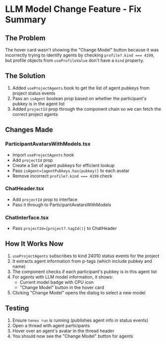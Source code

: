 # LLM Model Change Feature - Fix Summary

## The Problem
The hover card wasn't showing the "Change Model" button because it was incorrectly trying to identify agents by checking `profile?.kind === 4199`, but profile objects from `useProfileValue` don't have a `kind` property.

## The Solution
1. Added `useProjectAgents` hook to get the list of agent pubkeys from project status events
2. Pass an `isAgent` boolean prop based on whether the participant's pubkey is in the agent list
3. Added `projectId` prop through the component chain so we can fetch the correct project agents

## Changes Made

### ParticipantAvatarsWithModels.tsx
- Import `useProjectAgents` hook
- Add `projectId` prop
- Create a Set of agent pubkeys for efficient lookup
- Pass `isAgent={agentPubkeys.has(pubkey)}` to each avatar
- Remove incorrect `profile?.kind === 4199` check

### ChatHeader.tsx
- Add `projectId` prop to interface
- Pass it through to ParticipantAvatarsWithModels

### ChatInterface.tsx
- Pass `projectId={project?.tagId()}` to ChatHeader

## How It Works Now

1. `useProjectAgents` subscribes to kind 24010 status events for the project
2. It extracts agent information from p-tags (which include pubkey and name)
3. The component checks if each participant's pubkey is in this agent list
4. For agents with LLM model information, it shows:
   - Current model badge with CPU icon
   - "Change Model" button in the hover card
5. Clicking "Change Model" opens the dialog to select a new model

## Testing

1. Ensure `tenex run` is running (publishes agent info in status events)
2. Open a thread with agent participants
3. Hover over an agent's avatar in the thread header
4. You should now see the "Change Model" button for agents